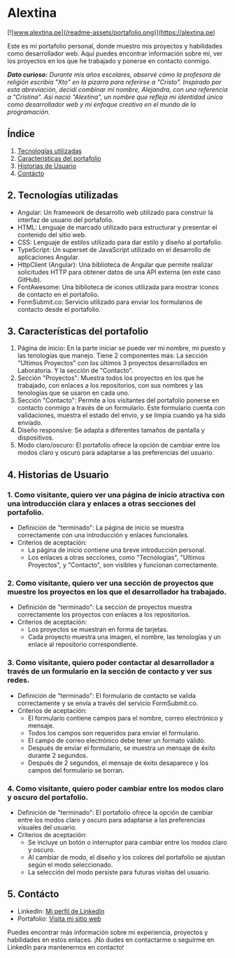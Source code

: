 # Alextina

[![www.alextina.pe](/readme-assets/portafolio.png)](https://alextina.pe)

Este es mi portafolio personal, donde muestro mis proyectos y habilidades como desarrollador web. Aquí puedes encontrar información sobre mí, ver los proyectos en los que he trabajado y ponerse en contacto conmigo.

***Dato curioso:** Durante mis años escolares, observé cómo la profesora de religión escribía "Xto" en la pizarra para referirse a "Cristo". Inspirado por esta abreviación, decidí combinar mi nombre, Alejandra, con una referencia a "Cristina". Así nació "Alextina", un nombre que refleja mi identidad única como desarrollador web y mi enfoque creativo en el mundo de la programación.*

## Índice

1. [Tecnologías utilizadas](#2-tecnologías-utilizadas)
2. [Características del portafolio](#3-características-del-portafolio)
3. [Historias de Usuario](#4-historias-de-usuario)
4. [Contácto](#5-contacto)

## 2. Tecnologías utilizadas
- Angular: Un framework de desarrollo web utilizado para construir la interfaz de usuario del portafolio.
- HTML: Lenguaje de marcado utilizado para estructurar y presentar el contenido del sitio web.
- CSS: Lenguaje de estilos utilizado para dar estilo y diseño al portafolio.
- TypeScript: Un superset de JavaScript utilizado en el desarrollo de aplicaciones Angular.
- HttpClient (Angular): Una biblioteca de Angular que permite realizar solicitudes HTTP para obtener datos de una API externa (en este caso GitHub).
- FontAwesome: Una biblioteca de iconos utilizada para mostrar iconos de contacto en el portafolio.
- FormSubmit.co: Servicio utilizado para enviar los formularios de contacto desde el portafolio.

## 3. Características del portafolio
1. Página de inicio: En la parte iniciar se puede ver mi nombre, mi puesto y las tenologías que manejo. Tiene 2 componentes más: La sección "Ultimos Proyectos" con los últimos 3 proyectos desarrollados en Laboratoria. Y la sección de "Contacto".
2. Sección "Proyectos": Muestra todos los proyectos en los que he trabajado, con enlaces a los repositorios, con sus nombres y las tenologías que se usaron en cada uno.
3. Sección "Contacto": Permite a los visitantes del portafolio ponerse en contacto conmigo a través de un formulario. Este formulario cuenta con validaciones, muestra el estado del envío, y se limpia cuando ya ha sido enviado.
4. Diseño responsive: Se adapta a diferentes tamaños de pantalla y dispositivos.
5. Modo claro/oscuro: El portafolio ofrece la opción de cambiar entre los modos claro y oscuro para adaptarse a las preferencias del usuario.

## 4. Historias de Usuario
### 1. Como visitante, quiero ver una página de inicio atractiva con una introducción clara y enlaces a otras secciones del portafolio.

- Definición de "terminado": La página de inicio se muestra correctamente con una introducción y enlaces funcionales.
- Criterios de aceptación:
    - La página de inicio contiene una breve introducción personal.
    - Los enlaces a otras secciones, como "Tecnologías", "Ultimos Proyectos", y "Contacto", son visibles y funcionan correctamente.

### 2. Como visitante, quiero ver una sección de proyectos que muestre los proyectos en los que el desarrollador ha trabajado.

- Definición de "terminado": La sección de proyectos muestra correctamente los proyectos con enlaces a los repositorios.
- Criterios de aceptación:
    - Los proyectos se muestran en forma de tarjetas.
    - Cada proyecto muestra una imagen, el nombre, las tenologías y un enlace al repositorio correspondiente.

### 3. Como visitante, quiero poder contactar al desarrollador a través de un formulario en la sección de contacto y ver sus redes.

- Definición de "terminado": El formulario de contacto se valida correctamente y se envía a través del servicio FormSubmit.co.
- Criterios de aceptación:
    - El formulario contiene campos para el nombre, correo electrónico y mensaje.
    - Todos los campos son requeridos para enviar el formulario.
    - El campo de correo electrónico debe tener un formato válido.
    - Después de enviar el formulario, se muestra un mensaje de éxito durante 2 segundos.
    - Después de 2 segundos, el mensaje de éxito desaparece y los campos del formulario se borran.

### 4. Como visitante, quiero poder cambiar entre los modos claro y oscuro del portafolio.

- Definición de "terminado": El portafolio ofrece la opción de cambiar entre los modos claro y oscuro para adaptarse a las preferencias visuales del usuario.
- Criterios de aceptación:
    - Se incluye un botón o interruptor para cambiar entre los modos claro y oscuro.
    - Al cambiar de modo, el diseño y los colores del portafolio se ajustan según el modo seleccionado.
    - La selección del modo persiste para futuras visitas del usuario.


## 5. Contácto

- LinkedIn: [Mi perfil de LinkedIn](https://linkedin.com/in/alextina)
- Portafolio: [Visita mi sitio web](https://www.alextina.pe)

Puedes encontrar más información sobre mi experiencia, proyectos y habilidades en estos enlaces. ¡No dudes en contactarme o seguirme en LinkedIn para mantenernos en contacto!
